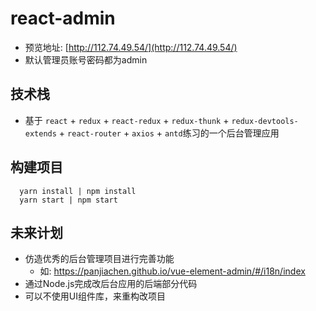# react-admin
- 预览地址: [http://112.74.49.54/](http://112.74.49.54/)
- 默认管理员账号密码都为admin
## 技术栈
- 基于 `react` + `redux` + `react-redux` + `redux-thunk` + `redux-devtools-extends` + `react-router` + `axios` + `antd`练习的一个后台管理应用
## 构建项目
```
  yarn install | npm install
  yarn start | npm start
```
## 未来计划
- 仿造优秀的后台管理项目进行完善功能
  - 如: https://panjiachen.github.io/vue-element-admin/#/i18n/index
- 通过Node.js完成改后台应用的后端部分代码
- 可以不使用UI组件库，来重构改项目

